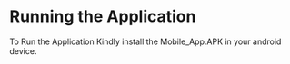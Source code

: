 # Running the Application

To Run the Application Kindly install the Mobile_App.APK in your android device.



